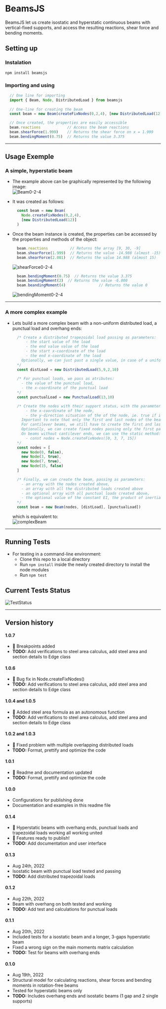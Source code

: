 # BeamsJS

BeamsJS let us create isostatic and hyperstatic continuous beams with vertical-fixed supports, and access the resulting reactions, shear force and bending moments.

## Setting up
### Instalation
  `npm install beamsjs`

### Importing and using
  ```ts
    // One line for importing
    import { Beam, Node, DistributedLoad } from beamsjs
    
    // One-line for creating the beam
    const beam = new Beam(createFixNodes(0,2,4), [new DistributedLoad(12)])

    // Once created, the properties are easily accessible
    beam.reactions            // Access the beam reactions
    beam.shearForce(1.999)    // Returns the shear force on x = 1.999
    beam.bendingMoment(0.75)  // Returns the value 3.375
  ```

---

## Usage Exemple
### A simple, hyperstatic beam  
- The example above can be graphically represented by the following image:<br>
![Beam0-2-4](./img/beam0-2-4.png)

- It was created as follows:
  ```ts
    const beam = new Beam(
      Node.createFixNodes(0,2,4),
      [new DistributedLoad(12)]
    )
  ```

- Once the beam instance is created, the properties can be accessed by the  properties and methods of the object:
  ```ts
    beam.reactions          // Returns the array [9, 30, -9]
    beam.shearForce(1.999)  // Returns the value -14.988 (almost -15)
    beam.shearForce(2.001)  // Returns the value 14.988 (almost 15) 
  ```
  ![shearForce0-2-4](./img/shearForce0-2-4.png)

  ```ts
    beam.bendingMoment(0.75)  // Returns the value 3.375
    beam.bendingMoment(2)  // Returns the value -6.000
    beam.beandingMoment(4)               // Returns the value 0  
  ```
  ![bendingMoment0-2-4](./img/bendingMoment0-2-4.png)

---

### A more complex example
- Lets build a more complex beam with a non-uniform distributed load, a punctual load and overhang ends:
  ```ts
    /* Create a distributed trapezoidal load passing as parameters:
        - the start value of the load
        - the end value value of the load
        - the start x-coordinate of the load
        - the end x-coordinate of the load
      Optionally, we can just past a single value, in case of a uniform load acting on all the beam
    */
    const distLoad = new DistributedLoad(5,9,2,10)
    
    /* For punctual loads, we pass as atributes:
      - the value of the punctual load,
      - the x-coordinate of the punctual load
    */
    const punctualLoad = new PunctualLoad(13,10)

    /* Create the nodes with their support status, with the parameters as following:
        - the x-coordinate of the node,
        - the y-direction situation of the of the node, ie. true if it is fixed, false if it is a cantilever end
      Important to note that only the first and last nodes of the beam can be not fixed.
      For cantilever beams, we still have to create the first and last nodes and give them false as the second parameter where they are free
      Optionally, we can create fixed nodes passing only the first parameter
      On beams without cantilever ends, we can use the static method:
        - const nodes = Node.createFixNodes([0, 3, 7, 15])
    */
    const nodes = [
      new Node(0, false),
      new Node(3, true),
      new Node(7, true),
      new Node(15, false)
    ]

    /* Finally, we can create the beam, passing as parameters:
      - an array with the nodes created above,
      - an array with all the distributed loads created above
      - an optional array with all punctual loads created above,
      - the optional value of the constant EI, the product of inertia moment and Young's modulus
    */
    const beam = new Beam(nodes, [distLoad], [punctualLoad])
  ```

  which is equivalent to:<br>
  ![complexBeam](./img/complexBeam.png)

--- 

## Running Tests
- For testing in a command-line environment:
  - Clone this repo to a local directory
  - Run `npm install` inside the newly created directory to install the node modules 
  - Run `npm test`

## Current Tests Status
![TestStatus](./img/testStatus.png)

---

## Version history

#### 1.0.7
  - 📄 Breakpoints added 
- **TODO:** Add verifications to steel area calculus, add steel area and section details to Edge class

#### 1.0.6
  - 📄 Bug fix in Node.createFixNodes() 
- **TODO:** Add verifications to steel area calculus, add steel area and section details to Edge class

#### 1.0.4 and 1.0.5
  - 📄 Added steel area formula as an autonomous function 
- **TODO:** Add verifications to steel area calculus, add steel area and section details to Edge class

#### 1.0.2 and 1.0.3
  - 📄 Fixed problem with multiple overlapping distributed loads
- **TODO:** Format, prettify and optimize the code

#### 1.0.1
  - 📄 Readme and documentation updated
- **TODO:** Format, prettify and optimize the code

#### 1.0.0
- Configurations for publishing done
- Documentation and examples in this readme file

#### 0.1.4
- 🥇 Hyperstatic beams with overhang ends, punctual loads and trapezoidal loads working all working united 
- 🚀 Features ready to publish!
- **TODO:** Add documentation and user interface

#### 0.1.3
- Aug 24th, 2022
- Isostatic beam with punctual load tested and passing 
- **TODO:** Add distributed trapezoidal loads

#### 0.1.2
- Aug 22th, 2022
- Beam with overhang on both tested and working
- **TODO:** Add test and calculations for punctual loads

#### 0.1.1
- Aug 20th, 2022
- Included tests for a isostatic beam and a longer, 3-gaps hyperstatic beam 
- Fixed a wrong sign on the main moments matrix calculation
- **TODO:** Test for beams with overhang ends 

#### 0.1.0
- Aug 19th, 2022
- Structural model for calculating reactions, shear forces and bending moments in rotation-free beams
- Tested for hyperstatic beams only
- **TODO:** Includes overhang ends and isostatic beams (1 gap and 2 single supports)